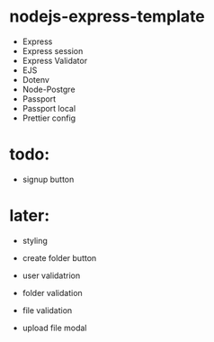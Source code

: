 # nodejs-express-template

-   Express
-   Express session
-   Express Validator
-   EJS
-   Dotenv
-   Node-Postgre
-   Passport
-   Passport local
-   Prettier config


# todo:
- signup button

# later:
- styling
- create folder button
- user validatrion
- folder validation
- file validation

- upload file modal